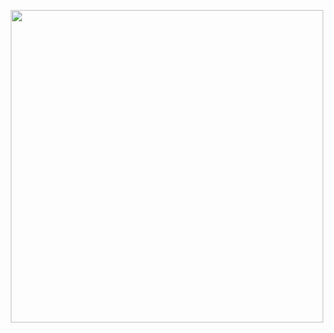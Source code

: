 <!---start.--->

 

<p align="center">
<img width= "500" src= "https://64.media.tumblr.com/f4dc53ae081396766bd152929e719881/7d1a5f55705d56c7-fa/s540x810/75fa271d5566c7cce6a155198a616d48b3555c2a.pnj"> 
<p></p>


